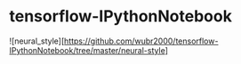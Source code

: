 # tensorflow-IPythonNotebook

![neural_style][https://github.com/wubr2000/tensorflow-IPythonNotebook/tree/master/neural-style]

